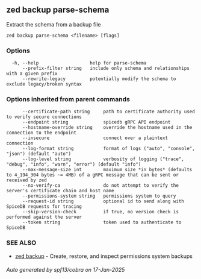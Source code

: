 ## zed backup parse-schema

Extract the schema from a backup file

```
zed backup parse-schema <filename> [flags]
```

### Options

```
  -h, --help                   help for parse-schema
      --prefix-filter string   include only schema and relationships with a given prefix
      --rewrite-legacy         potentially modify the schema to exclude legacy/broken syntax
```

### Options inherited from parent commands

```
      --certificate-path string     path to certificate authority used to verify secure connections
      --endpoint string             spicedb gRPC API endpoint
      --hostname-override string    override the hostname used in the connection to the endpoint
      --insecure                    connect over a plaintext connection
      --log-format string           format of logs ("auto", "console", "json") (default "auto")
      --log-level string            verbosity of logging ("trace", "debug", "info", "warn", "error") (default "info")
      --max-message-size int        maximum size *in bytes* (defaults to 4_194_304 bytes ~= 4MB) of a gRPC message that can be sent or received by zed
      --no-verify-ca                do not attempt to verify the server's certificate chain and host name
      --permissions-system string   permissions system to query
      --request-id string           optional id to send along with SpiceDB requests for tracing
      --skip-version-check          if true, no version check is performed against the server
      --token string                token used to authenticate to SpiceDB
```

### SEE ALSO

* [zed backup](zed_backup.md)	 - Create, restore, and inspect permissions system backups

###### Auto generated by spf13/cobra on 17-Jan-2025
